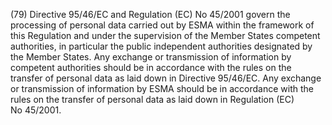 (79) Directive 95/46/EC and Regulation (EC) No 45/2001 govern the processing of personal data carried out by ESMA within the framework of this Regulation and under the supervision of the Member States competent authorities, in particular the public independent authorities designated by the Member States. Any exchange or transmission of information by competent authorities should be in accordance with the rules on the transfer of personal data as laid down in Directive 95/46/EC. Any exchange or transmission of information by ESMA should be in accordance with the rules on the transfer of personal data as laid down in Regulation (EC) No 45/2001.